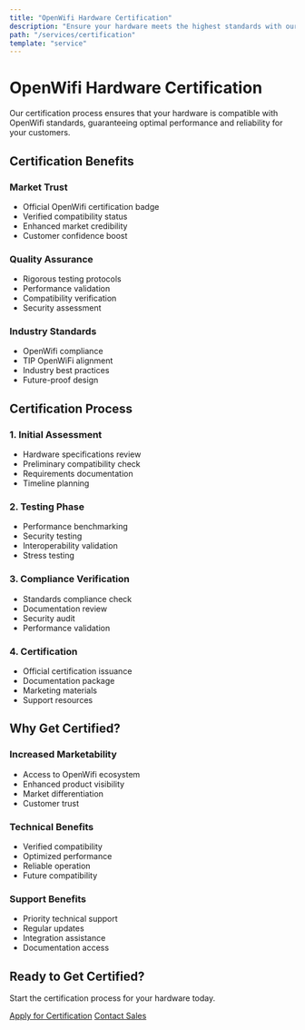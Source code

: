 ```yaml
---
title: "OpenWifi Hardware Certification"
description: "Ensure your hardware meets the highest standards with our certification process"
path: "/services/certification"
template: "service"
---
```


# OpenWifi Hardware Certification

Our certification process ensures that your hardware is compatible with OpenWifi standards, guaranteeing optimal performance and reliability for your customers.

## Certification Benefits

### Market Trust
- Official OpenWifi certification badge
- Verified compatibility status
- Enhanced market credibility
- Customer confidence boost

### Quality Assurance
- Rigorous testing protocols
- Performance validation
- Compatibility verification
- Security assessment

### Industry Standards
- OpenWifi compliance
- TIP OpenWiFi alignment
- Industry best practices
- Future-proof design

## Certification Process

### 1. Initial Assessment
- Hardware specifications review
- Preliminary compatibility check
- Requirements documentation
- Timeline planning

### 2. Testing Phase
- Performance benchmarking
- Security testing
- Interoperability validation
- Stress testing

### 3. Compliance Verification
- Standards compliance check
- Documentation review
- Security audit
- Performance validation

### 4. Certification
- Official certification issuance
- Documentation package
- Marketing materials
- Support resources

## Why Get Certified?

### Increased Marketability
- Access to OpenWifi ecosystem
- Enhanced product visibility
- Market differentiation
- Customer trust

### Technical Benefits
- Verified compatibility
- Optimized performance
- Reliable operation
- Future compatibility

### Support Benefits
- Priority technical support
- Regular updates
- Integration assistance
- Documentation access

## Ready to Get Certified?

Start the certification process for your hardware today.

[Apply for Certification](#apply) [Contact Sales](#contact) 